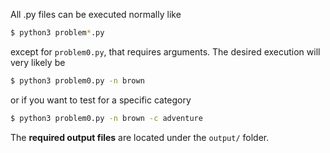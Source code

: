All .py files can be executed normally like

```bash
$ python3 problem*.py
```
except for `problem0.py`, that requires arguments. The desired execution will very likely be

```bash
$ python3 problem0.py -n brown
```
or if you want to test for a specific category

```bash
$ python3 problem0.py -n brown -c adventure
```

The **required output files** are located under the `output/` folder.
